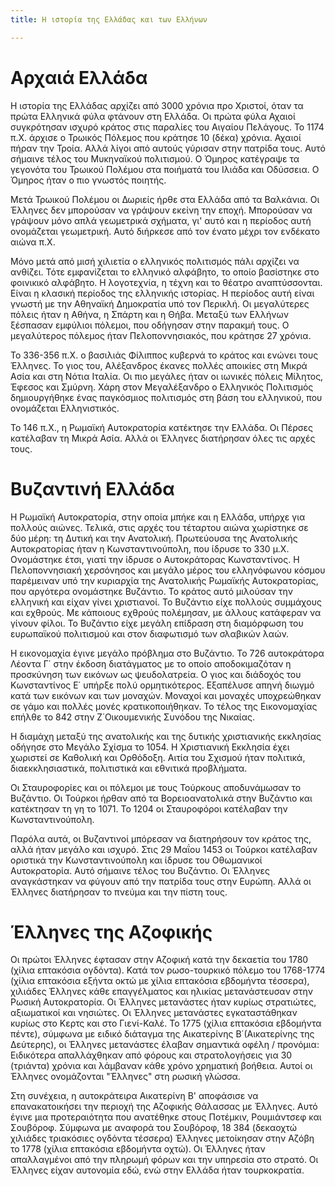 ```yaml
---
title: Η ιστορία της Ελλάδας και των Ελλήνων

---
```


# Αρχαιά Ελλάδα

Η ιστορία της Ελλάδας αρχίζει από 3000 χρόνια προ Χριστοί, όταν τα πρώτα Ελληνικά φύλα φτάνουν στη Ελλάδα. Οι πρώτα φύλα Αχαιοί συγκρότησαν ισχυρό κράτος στις παραλίες του Αιγαίου Πελάγους. Το 1174 π.Χ. άρχισε ο Τρωικός Πόλεμος που κράτησε 10 (δέκα) χρόνια. Αχαιοί πήραν την Τροία. Αλλά λίγοι από αυτούς γύρισαν στην πατρίδα τους. Αυτό σήμαινε τέλος του Μυκηναϊκού πολιτισμού. Ο Όμηρος κατέγραψε τα γεγονότα του Τρωικού Πολέμου στα ποιήματά του Ιλιάδα και Οδύσσεια. Ο Όμηρος ήταν ο πιο γνωστός ποιητής. 

Μετά Τρωικού Πολέμου οι Δωριείς ήρθε στα Ελλάδα από τα Βαλκάνια. Οι Έλληνες δεν μπορούσαν να γράψουν εκείνη την εποχή. Μπορούσαν να γράψουν μόνο απλά γεωμετρικά σχήματα, γι' αυτό και η περίοδος αυτή ονομάζεται γεωμετρική. Αυτό διήρκεσε από τον ένατο μέχρι τον ενδέκατο αιώνα π.Χ.

Μόνο μετά από μισή χιλιετία ο ελληνικός πολιτισμός πάλι αρχίζει να ανθίζει. Τότε εμφανίζεται το ελληνικό αλφάβητο, το οποίο βασίστηκε στο φοινικικό αλφάβητο. Η λογοτεχνία, η τέχνη και το θέατρο αναπτύσσονται. Είναι η κλασική περίοδος της ελληνικής ιστορίας. Η περίοδος αυτή είναι γνωστή με την Αθηναϊκή Δημοκρατία υπό τον Περικλή. Οι μεγαλύτερες πόλεις ήταν η Αθήνα, η Σπάρτη και η Θήβα. Μεταξύ των Ελλήνων ξέσπασαν εμφύλιοι πόλεμοι, που οδήγησαν στην παρακμή τους. Ο μεγαλύτερος πόλεμος ήταν Πελοποννησιακός, που κράτησε 27 χρόνια.

Το 336-356 π.Χ. ο βασιλιάς Φίλιππος κυβερνά το κράτος και ενώνει τους Έλληνες. Το γιος του, Αλέξανδρος έκανες πολλές αποικίες στη Μικρά Ασία και στη Νότια Ιταλία. Οι πιο μεγάλες ήταν οι ιωνικές πόλεις Μίλητος, Έφεσος και Σμύρνη. Χάρη στον Μεγαλέξανδρο ο Ελληνικός Πολιτισμός δημιουργήθηκε ένας παγκόσμιος πολιτισμός στη βάση του ελληνικού, που ονομάζεται Ελληνιστικός.

Το 146 π.Χ., η Ρωμαϊκή Αυτοκρατορία κατέκτησε την Ελλάδα. Οι Πέρσες κατέλαβαν τη Μικρά Ασία. Αλλά οι Έλληνες διατήρησαν όλες τις αρχές τους.

# Βυζαντινή Ελλάδα

Η Ρωμαϊκή Αυτοκρατορία, στην οποία μπήκε και η Ελλάδα, υπήρχε για πολλούς αιώνες. Τελικά, στις αρχές του τέταρτου αιώνα χωρίστηκε σε δύο μέρη: τη Δυτική και την Ανατολική. Πρωτεύουσα της Ανατολικής Αυτοκρατορίας ήταν η Κωνσταντινούπολη, που ίδρυσε το 330 μ.Χ. Ονομάστηκε έτσι, γιατί την ίδρυσε ο Αυτοκράτορας Κωνσταντίνος. Η Πελοποννησιακή χερσόνησος και μεγάλο μέρος του ελληνόφωνου κόσμου παρέμειναν υπό την κυριαρχία της Ανατολικής Ρωμαϊκής Αυτοκρατορίας, που αργότερα ονομάστηκε Βυζάντιο. Το κράτος αυτό μιλούσαν την ελληνική και είχαν γίνει χριστιανοί. Το Βυζάντιο είχε πολλούς συμμάχους και εχθρούς. Με κάποιους εχθρούς πολέμησαν, με άλλους κατάφεραν να γίνουν φίλοι. Το Βυζάντιο είχε μεγάλη επίδραση στη διαμόρφωση του ευρωπαϊκού πολιτισμού και στον διαφωτισμό των σλαβικών λαών.

Η εικονομαχία έγινε μεγάλο πρόβλημα στο Βυζάντιο. Το 726 αυτοκράτορα Λέοντα Γ΄ στην έκδοση διατάγματος με το οποίο αποδοκιμαζόταν η προσκύνηση των εικόνων ως ψευδολατρεία. Ο γιος και διάδοχός του Κωνσταντίνος Ε΄ υπήρξε πολύ ορμητικότερος. Εξαπέλυσε απηνή διωγμό κατά των εικόνων και των μοναχών. Μοναχοί και μοναχές υποχρεώθηκαν σε γάμο και πολλές μονές κρατικοποιήθηκαν. Το τέλος της Εικονομαχίας επήλθε το 842 στην Ζ΄Οικουμενικής Συνόδου της Νικαίας.

Η διαμάχη μεταξύ της ανατολικής και της δυτικής χριστιανικής εκκλησίας οδήγησε στο Μεγάλο Σχίσμα το 1054. Η Χριστιανική Εκκλησία έχει χωριστεί σε Καθολική και Ορθόδοξη. Αιτία του Σχισμού ήταν πολιτικά, διαεκκλησιαστικά, πολιτιστικά και εθνιτικά προβλήματα.

Οι Σταυροφορίες και οι πόλεμοι με τους Τούρκους αποδυνάμωσαν το Βυζάντιο. Oι Τούρκοι ήρθαν από τα Βορειοανατολικά στην Βυζάντιο και κατέκτησαν τη γη το 1071. Το 1204 οι Σταυροφόροι κατέλαβαν την Κωνσταντινούπολη.

Παρόλα αυτά, οι Βυζαντινοί μπόρεσαν να διατηρήσουν τον κράτος της, αλλά ήταν μεγάλο και ισχυρό. Στις 29 Μαΐου 1453 οι Τούρκοι κατέλαβαν οριστικά την Κωνσταντινούπολη και ίδρυσε του Οθωμανικοί Αυτοκρατορία. Αυτό σήμαινε τέλος του Βυζάντιο. Οι Έλληνες αναγκάστηκαν να φύγουν από την πατρίδα τους στην Ευρώπη. Αλλά oι Έλληνες διατήρησαν το πνεύμα και την πίστη τους.

# Έλληνες της Αζοφικής

Οι πρώτοι Έλληνες έφτασαν στην Αζοφική κατά την δεκαετία του 1780 (χίλια επτακόσια ογδόντα). Κατά τον ρωσο-τουρκικό πόλεμο του 1768-1774 (χίλια επτακόσια εξήντα οκτώ με χίλια επτακόσια εβδομήντα τέσσερα), χιλιάδες Έλληνες κάθε επαγγέλματος και ηλικίας μετανάστευσαν στην Ρωσική Αυτοκρατορία. Οι Έλληνες μετανάστες ήταν κυρίως στρατιώτες, αξιωματικοί και νησιώτες. Οι Έλληνες μετανάστες εγκαταστάθηκαν κυρίως στο Κερτς και στο Γιενί-Καλέ. Το 1775 (χίλια επτακόσια εβδομήντα πέντε), σύμφωνα με ειδικό διάταγμα της Αικατερίνης Β΄(Αικατερίνης της Δεύτερης), οι Έλληνες μετανάστες έλαβαν σημαντικά οφέλη / προνόμια: Ειδικότερα απαλλάχθηκαν από φόρους και στρατολογήσεις για 30 (τριάντα) χρόνια και λάμβαναν κάθε χρόνο χρηματική βοήθεια. Αυτοί οι Έλληνες ονομάζονται "Έλληνες" στη ρωσική γλώσσα.

Στη συνέχεια, η αυτοκράτειρα Αικατερίνη Β' αποφάσισε να επανακατοικήσει την περιοχή της Αζοφικής Θάλασσας με Έλληνες. Αυτό έγινε μια προτεραιότητα που ανατέθηκε στους Ποτέμκιν, Ρουμιάντσεφ και Σουβόροφ. Σύμφωνα με αναφορά του Σουβόροφ, 18 384 (δεκαοχτώ χιλιάδες τριακόσιες ογδόντα τέσσερα)  Έλληνες μετοίκησαν στην Αζόβη το 1778 (χίλια επτακόσια εβδομήντα οχτώ). Οι Έλληνες ήταν απαλλαγμένοι από την πληρωμή φόρων και την υπηρεσία στο στρατό. Οι Έλληνες είχαν αυτονομία εδώ, ενώ στην Ελλάδα ήταν τουρκοκρατία.
